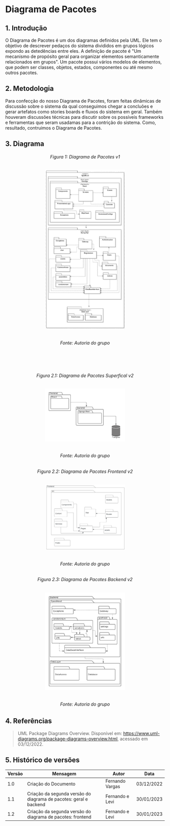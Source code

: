 # Diagrama de Pacotes

## 1. Introdução


O Diagrama de Pacotes é um dos diagramas definidos pela UML. Ele tem o objetivo de descrever pedaços do sistema divididos em grupos lógicos expondo as detedências entre
eles. A definição de pacote é "Um mecanismo de propósito geral para organizar elementos semanticamente relacionados em grupos". Um pacote possui vários modelos de elementos,
que podem ser classes, objetos, estados, componentes ou até mesmo outros pacotes.

## 2. Metodologia

Para confecção do nosso Diagrama de Pacotes, foram feitas dinâmicas de discussão sobre o sistema da qual conseguimos chegar a concluões e gerar artefatos como stories boards
e fluxos do sistema em geral. Também houveram discussões técnicas para discutir sobre os possíveis frameworks e ferramentas que seram usadamas para a contrição do sistema.
Como, resultado, contruimos o Diagrama de Pacotes.

## 3. Diagrama

<h6 align='center'>Figura 1: Diagrama de Pacotes v1</h6>
<h6 align='center' width='50' heigth='50' src= >
<img src="../assets/package-diagram.png" alt="descrição da imagem" width="50%" height="50%">
</h6>
<h6 align='center'>Fonte: Autoria do grupo</h6>

<br></br>

<h6 align='center'>Figura 2.1: Diagrama de Pacotes Superfical v2</h6>
<h6 align='center' width='50' heigth='50' src= >
<img src="../assets/diagrama_de_pacotes_geral_v2.png" alt="descrição da imagem" width="50%" height="50%">
</h6>
<h6 align='center'>Fonte: Autoria do grupo</h6>

<h6 align='center'>Figura 2.2: Diagrama de Pacotes Frontend v2<h6>
<h6 align='center' width='50' heigth='50' src= >
<img src="../assets/diagrama_de_pacotes_frontend_v2.png" alt="descrição da imagem" width="50%" height="50%">
</h6>
<h6 align='center'>Fonte: Autoria do grupo</h6>

<h6 align='center'>Figura 2.3: Diagrama de Pacotes Backend v2</h6>
<h6 align='center' width='50' heigth='50' src= >
<img src="../assets/diagrama_de_pacotes_backend_v2.png" alt="descrição da imagem" width="50%" height="50%">
</h6>
<h6 align='center'>Fonte: Autoria do grupo</h6>

## 4. Referências
> UML Package Diagrams Overview. Disponível em: <https://www.uml-diagrams.org/package-diagrams-overview.html>, acessado em 03/12/2022.

## 5. Histórico de versões

| Versão | Mensagem                                                                 | Autor           | Data       |
|--------|--------------------------------------------------------------------------|-----------------|------------|
| 1.0    | Criação do Documento                                                     | Fernando Vargas | 03/12/2022 |
| 1.1    | Criação da segunda versão do diagrama de pacotes: geral e backend        | Fernando e Levi | 30/01/2023 |
| 1.2    | Criação da segunda versão do diagrama de pacotes: frontend               | Fernando e Levi | 30/01/2023 |
